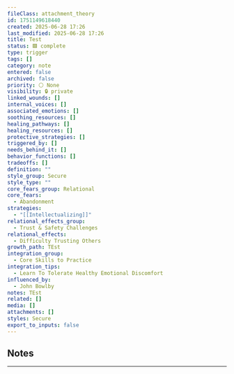 ```yaml
---
fileClass: attachment_theory
id: 1751149618440
created: 2025-06-28 17:26
last_modified: 2025-06-28 17:26
title: Test
status: 🟩 complete
type: trigger
tags: []
category: note
entered: false
archived: false
priority: ⚪ None
visibility: 🔒 private
linked_wounds: []
internal_voices: []
associated_emotions: []
soothing_resources: []
healing_pathways: []
healing_resources: []
protective_strategies: []
triggered_by: []
needs_behind_it: []
behavior_functions: []
tradeoffs: []
definition: ""
style_group: Secure
style_type: ""
core_fears_group: Relational
core_fears:
  - Abandonment
strategies:
  - "[[Intellectualizing]]"
relational_effects_group:
  - Trust & Safety Challenges
relational_effects:
  - Difficulty Trusting Others
growth_path: TEst
integration_group:
  - Core Skills to Practice
integration_tips:
  - Learn To Tolerate Healthy Emotional Discomfort
influenced_by:
  - John Bowlby
notes: TEst
related: []
media: []
attachments: []
styles: Secure
export_to_inputs: false
---
```


## Notes
---


